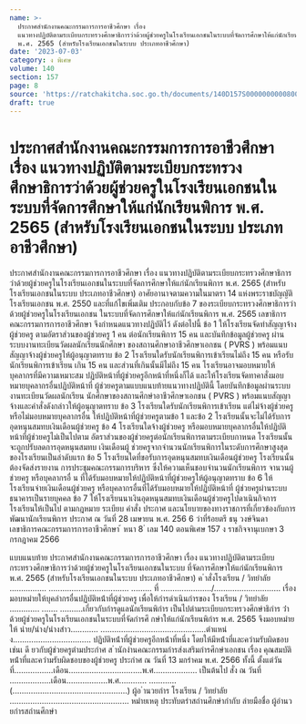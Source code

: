 ```yaml
---
name: >-
  ประกาศสำนักงานคณะกรรมการการอาชีวศึกษา เรื่อง
  แนวทางปฏิบัติตามระเบียบกระทรวงศึกษาธิการว่าด้วยผู้ช่วยครูในโรงเรียนเอกชนในระบบที่จัดการศึกษาให้แก่นักเรียนพิการ
  พ.ศ. 2565 (สำหรับโรงเรียนเอกชนในระบบ ประเภทอาชีวศึกษา)
date: '2023-07-03'
category: ง พิเศษ
volume: 140
section: 157
page: 8
source: 'https://ratchakitcha.soc.go.th/documents/140D157S0000000000800.pdf'
draft: true
---
```


# ประกาศสำนักงานคณะกรรมการการอาชีวศึกษา เรื่อง แนวทางปฏิบัติตามระเบียบกระทรวงศึกษาธิการว่าด้วยผู้ช่วยครูในโรงเรียนเอกชนในระบบที่จัดการศึกษาให้แก่นักเรียนพิการ พ.ศ. 2565 (สำหรับโรงเรียนเอกชนในระบบ ประเภทอาชีวศึกษา)

ประกาศสำนักงานคณะกรรมการการอาชีวศึกษา เรื่อง แนวทางปฏิบัติตามระเบียบกระทรวงศึกษาธิการ ว่าด้วยผู้ช่วยครูในโรงเรียนเอกชนในระบบที่จัดการศึกษาให้แก่นักเรียนพิการ พ.ศ. 2565 (สำหรับโรงเรียนเอกชนในระบบ ประเภทอาชีวศึกษา) อาศัยอานาจตามความในมาตรา 14 แห่งพระราชบัญญัติโรงเรียนเอกชน พ.ศ. 2550 และที่แก้ไขเพิ่มเติม ประกอบกับข้อ 7 ของระเบียบกระทรวงศึกษาธิการว่าด้วยผู้ช่วยครูในโรงเรียนเอกชน ในระบบที่จัดการศึกษาให้แก่นักเรียนพิการ พ.ศ. 2565 เลขาธิการคณะกรรมการการอาชีวศึกษา จึงกำหนดแนวทางปฏิบัติไว้ ดังต่อไปนี้ ข้อ 1 ให้โรงเรียนจัดทำสัญญาจ้างผู้ช่วยครู ตามอัตราส่วนของผู้ช่วยครู 1 คน ต่อนักเรียนพิการ 15 คน และบันทึกข้อมูลผู้ช่วยครู ผ่านระบบงานทะเบียนวัดผลนักเรียนนักศึกษา ของสถานศึกษาอาชีวศึกษาเอกชน ( PVRS ) พร้อมแนบสัญญาจ้างผู้ช่วยครูให้ผู้อนุญาตทราบ ข้อ 2 โรงเรียนใดรับนักเรียนพิการเข้าเรียนไม่ถึง 15 คน หรือรับนักเรียนพิการเข้าเรียน เกิน 15 คน และส่วนที่เกินนั้นมีไม่ถึง 15 คน โรงเรียนอาจมอบหมายให้บุคลากรที่มีความเหมาะสม ปฏิบัติหน้าที่ผู้ช่วยครูอีกหน้าที่หนึ่งก็ได้ และให้โรงเรียนจัดทาคาสั่งมอบหมายบุคลากรอื่นปฏิบัติหน้าที่ ผู้ช่วยครูตามแบบแนบท้ายแนวทางปฏิบัตินี้ โดยบันทึกข้อมูลผ่านระบบงานทะเบียนวัดผลนักเรียน นักศึกษาของสถานศึกษำอาชีวศึกษาเอกชน ( PVRS ) พร้อมแนบสัญญาจ้างและคำสั่งดังกล่าวให้ผู้อนุญาตทราบ ข้อ 3 โรงเรียนใดรับนักเรียนพิการเข้าเรียน แต่ไม่จ้างผู้ช่วยครู หรือไม่มอบหมายบุคลากรอื่น ให้ปฏิบัติหน้าที่ผู้ช่วยครูตามข้อ 1 และข้อ 2 โรงเรียนนั้นจะไม่ได้รับการอุดหนุนสมทบเงินเดือนผู้ช่วยครู ข้อ 4 โรงเรียนใดจ้างผู้ช่วยครู หรือมอบหมายบุคลากรอื่นให้ปฏิบัติหน้าที่ผู้ช่วยครูไม่เป็นไปตาม อัตราส่วนของผู้ช่วยครูต่อนักเรียนพิการตามระเบียบกาหนด โรงเรียนนั้นจะถูกปรับลดการอุดหนุนสมทบ เงินเดือนผู้ ช่วยครูจากจำนวนนักเรียนพิการในระดับการศึกษาสูงสุดของโรงเรียนเป็นลำดับแรก ข้อ 5 โรงเรียนใดที่ขอรับการอุดหนุนสมทบเงินเดือนผู้ช่วยครู โรงเรียนนั้นต้องจัดส่งรายงาน การประชุมคณะกรรมการบริหาร ซึ่งให้ความเห็นชอบจำนวนนักเรียนพิการ จานวนผู้ช่วยครู หรือบุคลากรอื่ น ที่ได้รับมอบหมายให้ปฏิบัติหน้าที่ผู้ช่วยครูให้ผู้อนุญาตทราบ ข้อ 6 ให้โรงเรียนจ่ายเงินเดือนผู้ช่วยครู หรือบุคลากรอื่นที่ได้รับมอบหมายให้ปฏิบัติหน้าที่ ผู้ช่วยครูผ่านระบบธนาคารเป็นรายบุคคล ข้อ 7 ให้โรงเรียนนาเงินอุดหนุนสมทบเงินเดือนผู้ช่วยครูไปดาเนินกิจการโรงเรียนให้เป็นไป ตามกฎหมาย ระเบียบ คำสั่ง ประกาศ และนโยบายของทางราชการที่เกี่ยวข้องกับการพัฒนานักเรียนพิการ ประกาศ ณ วันที่ 28 เมษายน พ.ศ. 256 6 ว่าที่ร้อยตรี ธนุ วงษ์จินดา เลขาธิการคณะกรรมการการอาชีวศึกษา ้ หนา 8 ่ เลม 140 ตอนพิเศษ 157 ง ราชกิจจานุเบกษา 3 กรกฎาคม 2566

แบบแนบท้าย ประกาศสำนักงานคณะกรรมการการอาชีวศึกษา เรื่อง แนวทางปฏิบัติตามระเบียบกระทรวงศึกษาธิการว่าด้วยผู้ช่วยครูในโรงเรียนเอกชนในระบบ ที่จัดการศึกษาให้แก่นักเรียนพิการ พ.ศ. 2565 (สำหรับโรงเรียนเอกชนในระบบ ประเภทอาชีวศึกษา) ค ําสั่งโรงเรียน / วิทยําลัย ................ ................................... ......... ที่ ....................../............................. เรื่อง มอบหมํายให้บุคลํากรอื่นปฏิบัติหน้ําที่ผู้ช่วยครู เพื่อให้กํารดําเนินกํารของ โรงเรียน / วิทยําลัย ............. ....... ..........เกี่ยวกับกํารดูแลนักเรียนพิกําร เป็นไปตํามระเบียบกระทรวงศึกษําธิกําร ว่ําด้วยผู้ช่วยครูในโรงเรียนเอกชนในระบบที่จัดกํารศึ กษําให้แก่นักเรียนพิกําร พ.ศ. 2565 จึงมอบหมํายให้ นําย/นําง/นํางสําว............ ..............................................ตําแหน่ง.................................. ปฏิบัติหน้ําที่ผู้ช่วยครูอีกหน้ําที่หนึ่ง โดยให้มีหน้ําที่และควํามรับผิดชอบเช่นเ ดี ยวกับผู้ช่วยครูตํามประกําศ ส ํานักงํานคณะกรรมกํารส่งเสริมกํารศึกษําเอกชน เรื่อง คุณสมบัติ หน้ําที่และควํามรับผิดชอบของผู้ช่วยครู ประกําศ ณ วันที่ 13 มกรําคม พ.ศ. 2566 ทั้งนี้ ตั้งแต่วันที่.................เดือน................................พ.ศ................... เป็นต้นไป สั่ง ณ วันที่ ..................เดือน..................พ.ศ............ ............ (..................................................) ผู้อ ํานวยกําร โรงเรียน / วิทยําลัย .................................................... หมํายเหตุ ประทับตรําสถํานศึกษํากํากับ ลํายมือชื่อ ผู้อํานวยกํารสถํานศึกษํา
